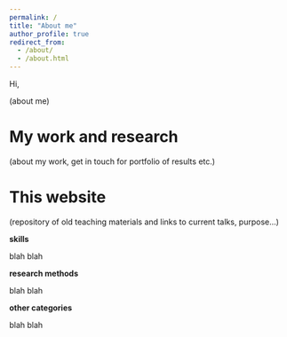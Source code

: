 ```yaml
---
permalink: /
title: "About me"
author_profile: true
redirect_from: 
  - /about/
  - /about.html
---
```


Hi, 

(about me)

My work and research
======
(about my work, get in touch for portfolio of results etc.)

This website
======
(repository of old teaching materials and links to current talks, purpose...)

**skills**

blah blah

**research methods**

blah blah

**other categories** 

blah blah
